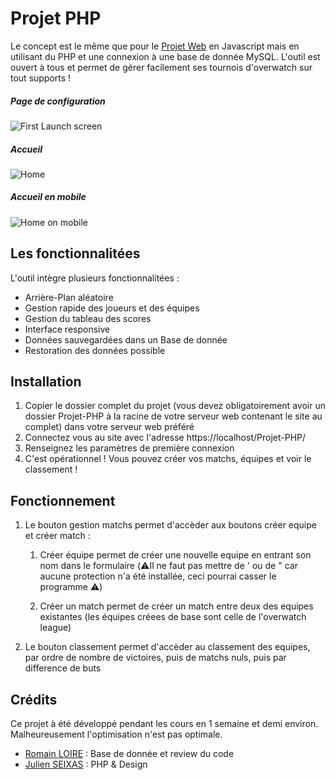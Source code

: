 # Projet PHP

Le concept est le même que pour le [Projet Web](https://github.com/MrZyr0/Projet-Web/) en Javascript mais en utilisant du PHP et une connexion à une base de donnée MySQL.
L'outil est ouvert à tous et permet de gérer facilement ses tournois d'overwatch sur tout supports !

##### Page de configuration
![First Launch screen](https://raw.githubusercontent.com/MrZyr0/Projet-PHP/master/docs/firstConnexionScreenshot.png)

##### Accueil
![Home](https://raw.githubusercontent.com/MrZyr0/Projet-PHP/master/docs/homeScreenScreenshot.png)

##### Accueil en mobile
![Home on mobile](https://raw.githubusercontent.com/MrZyr0/Projet-PHP/master/docs/homeScreenScreenshotMobile.png)

## Les fonctionnalitées

L'outil intègre plusieurs fonctionnalitées :
- Arrière-Plan aléatoire
- Gestion rapide des joueurs et des équipes
- Gestion du tableau des scores
- Interface responsive
- Données sauvegardées dans un Base de donnée
- Restoration des données possible


## Installation

1. Copier le dossier complet du projet (vous devez obligatoirement avoir un dossier Projet-PHP à la racine de votre serveur web contenant le site au complet) dans votre serveur web préféré
2. Connectez vous au site avec l'adresse https://localhost/Projet-PHP/
3. Renseignez les paramètres de première connexion
4. C'est opérationnel ! Vous pouvez créer vos matchs, équipes et voir le classement !


## Fonctionnement

1. Le bouton gestion matchs permet d'accèder aux boutons créer equipe et créer match :

    1. Créer équipe permet de créer une nouvelle equipe en entrant son nom dans le formulaire (⚠️Il ne faut pas mettre de ' ou de " car aucune protection n'a été installée, ceci pourrai casser le programme ⚠️)

    2. Créer un match permet de créer un match entre deux des equipes existantes (les équipes créees de base sont celle de l'overwatch league)

2. Le bouton classement permet d'accèder au classement des equipes, par ordre de nombre de victoires, puis de matchs nuls, puis par difference de buts


## Crédits

Ce projet à été développé pendant les cours en 1 semaine et demi environ. Malheureusement l'optimisation n'est pas optimale.

* [Romain LOIRE](https://github.com/romL69) : Base de donnée et review du code
* [Julien SEIXAS](https://github.com/MrZyr0) : PHP & Design

